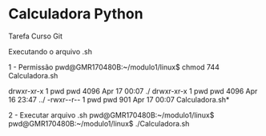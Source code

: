 # Calculadora Python
 Tarefa Curso Git

Executando o arquivo .sh

1 - Permissão
pwd@GMR170480B:~/modulo1/linux$ chmod 744 Calculadora.sh

drwxr-xr-x 1 pwd pwd 4096 Apr 17 00:07 ./
drwxr-xr-x 1 pwd pwd 4096 Apr 16 23:47 ../
-rwxr--r-- 1 pwd pwd  901 Apr 17 00:07 Calculadora.sh*

2 - Executar arquivo .sh
pwd@GMR170480B:~/modulo1/linux$
pwd@GMR170480B:~/modulo1/linux$ ./Calculadora.sh

